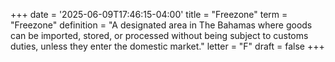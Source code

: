 +++
date = '2025-06-09T17:46:15-04:00'
title = "Freezone"
term = "Freezone"
definition = "A designated area in The Bahamas where goods can be imported, stored, or processed without being subject to customs duties, unless they enter the domestic market."
letter = "F"
draft = false
+++

